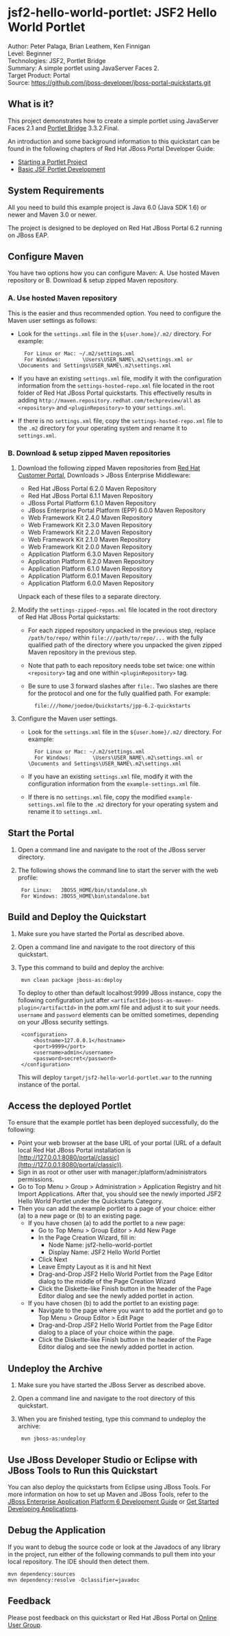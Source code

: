 <!--~ Do not edit this derived file! See jboss-portal-quickstarts/src/main/freemarker/jsf2-hello-world-portlet/README.md.ftl ~-->

jsf2-hello-world-portlet: JSF2 Hello World Portlet
============================
Author: Peter Palaga, Brian Leathem, Ken Finnigan  
Level: Beginner  
Technologies: JSF2, Portlet Bridge  
Summary: A simple portlet using JavaServer Faces 2.  
Target Product: Portal  
Source: <https://github.com/jboss-developer/jboss-portal-quickstarts.git>  

What is it?
-----------

This project demonstrates how to create a simple portlet using JavaServer Faces 2.1
and [Portlet Bridge](https://access.redhat.com/site/documentation/en-US/JBoss_Portal_Platform/6.2/html/Development_Guide/chap-Portlet_Bridge.html) 3.3.2.Final.

An introduction and some background information to this quickstart can be found in the following chapters
of Red Hat JBoss Portal Developer Guide:

* [Starting a Portlet Project](https://access.redhat.com/site/documentation/en-US/JBoss_Portal_Platform/6.2/html/Development_Guide/sect-Starting_a_Portlet_Project.html)
* [Basic JSF Portlet Development](https://access.redhat.com/site/documentation/en-US/JBoss_Portal_Platform/6.2/html/Development_Guide/chap-Basic_JSF_Portlet_Development.html)

<!--~ Included from gatein-portal-quickstarts-parent/src/main/freemarker/include/portlet-general.md.ftl ~-->
<!--~ Included from gatein-portal-quickstarts-parent/src/main/freemarker/include/system-requirements.md.ftl ~-->
System Requirements
-------------------

All you need to build this example project is Java 6.0 (Java SDK 1.6) or newer and Maven 3.0 or newer.

The project is designed to be deployed on Red Hat JBoss Portal 6.2 running on JBoss EAP.


<!--~ Included from gatein-portal-quickstarts-parent/src/main/freemarker/include/configure-maven.md.ftl ~-->
Configure Maven
---------------

You have two options how you can configure Maven: A. Use hosted Maven repository or B. Download & setup zipped Maven repository.

### A. Use hosted Maven repository

This is the easier and thus recommended option. You need to configure the Maven user settings as follows:

* Look for the `settings.xml` file in the `${user.home}/.m2/` directory. For example:

        For Linux or Mac: ~/.m2/settings.xml
        For Windows:       \Users\USER_NAME\.m2\settings.xml or \Documents and Settings\USER_NAME\.m2\settings.xml
* If you have an existing `settings.xml` file, modify it with the configuration information from the `settings-hosted-repo.xml`
  file located in the root folder of Red Hat JBoss Portal quickstarts. This effectivelly results in
  adding `http://maven.repository.redhat.com/techpreview/all` as `<repository>` and `<pluginRepository>` to your `settings.xml`.
* If there is no `settings.xml` file, copy the `settings-hosted-repo.xml` file to the `.m2` directory for your
  operating system and rename it to `settings.xml`.

### B. Download & setup zipped Maven repositories

1.  Download the following zipped Maven repositories from [Red Hat Customer Portal](https://access.redhat.com/),
    Downloads > JBoss Enterprise Middleware:
    * Red Hat JBoss Portal 6.2.0 Maven Repository
    * Red Hat JBoss Portal 6.1.1 Maven Repository
    * JBoss Portal Platform 6.1.0 Maven Repository
    * JBoss Enterprise Portal Platform (EPP) 6.0.0 Maven Repository
    * Web Framework Kit 2.4.0 Maven Repository
    * Web Framework Kit 2.3.0 Maven Repository
    * Web Framework Kit 2.2.0 Maven Repository
    * Web Framework Kit 2.1.0 Maven Repository
    * Web Framework Kit 2.0.0 Maven Repository
    * Application Platform 6.3.0 Maven Repository
    * Application Platform 6.2.0 Maven Repository
    * Application Platform 6.1.0 Maven Repository
    * Application Platform 6.0.1 Maven Repository
    * Application Platform 6.0.0 Maven Repository

    Unpack each of these files to a separate directory.

2.  Modify the `settings-zipped-repos.xml` file located in the root directory of Red Hat JBoss Portal
    quickstarts:
    * For each zipped repository unpacked in the previous step, replace `/path/to/repo/` within `file:///path/to/repo/...`
      with the fully qualified path of the directory where you unpacked the given zipped Maven repository in the previous
      step.
    * Note that path to each repository needs tobe set twice: one within `<repository>` tag and one within
      `<pluginRepository>` tag.
    * Be sure to use 3 forward slashes after `file:`. Two slashes are there for the protocol and one for the fully qualified
      path. For example:

            file:///home/joedoe/Quickstarts/jpp-6.2-quickstarts
3.  Configure the Maven user settings.
    * Look for the `settings.xml` file in the `${user.home}/.m2/` directory. For example:

            For Linux or Mac: ~/.m2/settings.xml
            For Windows:       \Users\USER_NAME\.m2\settings.xml or \Documents and Settings\USER_NAME\.m2\settings.xml
    * If you have an existing `settings.xml` file, modify it with the configuration information from the `example-settings.xml`
      file.
    * If there is no `settings.xml` file, copy the modified `example-settings.xml` file to the `.m2` directory for your
      operating system and rename it to `settings.xml`.



<!--~ Included from gatein-portal-quickstarts-parent/src/main/freemarker/include/start-the-portal.md.ftl ~-->
Start the Portal
----------------

1. Open a command line and navigate to the root of the JBoss server directory.
2. The following shows the command line to start the server with the web profile:

        For Linux:   JBOSS_HOME/bin/standalone.sh
        For Windows: JBOSS_HOME\bin\standalone.bat


Build and Deploy the Quickstart
-------------------------------

1. Make sure you have started the Portal as described above.
2. Open a command line and navigate to the root directory of this quickstart.
3. Type this command to build and deploy the archive:

        mvn clean package jboss-as:deploy

   To deploy to other than default localhost:9999 JBoss instance, copy the following configuration
   just after `<artifactId>jboss-as-maven-plugin</artifactId>` in the pom.xml file and adjust it to suit your needs.
   `username` and `password` elements can be omitted sometimes, depending on your JBoss security settings.

        <configuration>
            <hostname>127.0.0.1</hostname>
            <port>9999</port>
            <username>admin</username>
            <password>secret</password>
        </configuration>

   This will deploy `target/jsf2-hello-world-portlet.war` to the running instance of the portal.


Access the deployed Portlet
---------------------------

To ensure that the example portlet has been deployed successfully, do the following:

* Point your web browser at the base URL of your portal (URL of a default local Red Hat JBoss Portal installation is
[http://127.0.0.1:8080/portal/classic](http://127.0.0.1:8080/portal/classic)).
* Sign in as root or other user with manager:/platform/administrators permissions.
* Go to Top Menu > Group > Administration > Application Registry and hit Import Applications. After that, you should
see the newly imported JSF2 Hello World Portlet under the Quickstarts Category.
* Then you can add the example portlet to a page of your choice: either (a) to a new page or (b) to an existing page.
    * If you have chosen (a) to add the portlet to a new page:
        * Go to Top Menu > Group Editor > Add New Page
        * In the Page Creation Wizard, fill in:
            * Node Name: jsf2-hello-world-portlet
            * Display Name: JSF2 Hello World Portlet
        * Click Next
        * Leave Empty Layout as it is and hit Next
        * Drag-and-Drop JSF2 Hello World Portlet from the Page Editor dialog to the middle of the Page Creation Wizard
        * Click the Diskette-like Finish button in the header of the Page Editor dialog and see the newly added portlet in action.
    * If you have chosen (b) to add the portlet to an existing page:
        * Navigate to the page where you want to add the portlet and go to Top Menu > Group Editor > Edit Page
        * Drag-and-Drop JSF2 Hello World Portlet from the Page Editor dialog to a place of your choice within the page.
        * Click the Diskette-like Finish button in the header of the Page Editor dialog and see the newly added portlet in action.


Undeploy the Archive
--------------------


1. Make sure you have started the JBoss Server as described above.
2. Open a command line and navigate to the root directory of this quickstart.
3. When you are finished testing, type this command to undeploy the archive:

        mvn jboss-as:undeploy


Use JBoss Developer Studio or Eclipse with JBoss Tools to Run this Quickstart
-----------------------------------------------------------------------------
You can also deploy the quickstarts from Eclipse using JBoss Tools. For more information on how to set up Maven and JBoss Tools,
refer to the
[JBoss Enterprise Application Platform 6 Development Guide](https://access.redhat.com/knowledge/docs/JBoss_Enterprise_Application_Platform/)
or [Get Started Developing Applications](http://www.jboss.org/jdf/quickstarts/jboss-as-quickstart/guide/Introduction/ "Get Started Developing Applications").


<!--~ Included from gatein-portal-quickstarts-parent/src/main/freemarker/include/debug.md.ftl ~-->
Debug the Application
---------------------

If you want to debug the source code or look at the Javadocs of any library in the project, run either of the following 
commands to pull them into your local repository. The IDE should then detect them.

    mvn dependency:sources
    mvn dependency:resolve -Dclassifier=javadoc


<!--~ Included from gatein-portal-quickstarts-parent/src/main/freemarker/include/feedback.md.ftl ~-->
Feedback
--------

Please post feedback on this quickstart or Red Hat JBoss Portal on [Online User Group](https://access.redhat.com/groups/jboss-enterprise-middleware).
